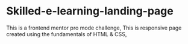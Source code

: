 # Skilled-e-learning-landing-page
This is a frontend mentor pro mode challenge, This is responsive page created using the fundamentals of HTML &amp; CSS, 
